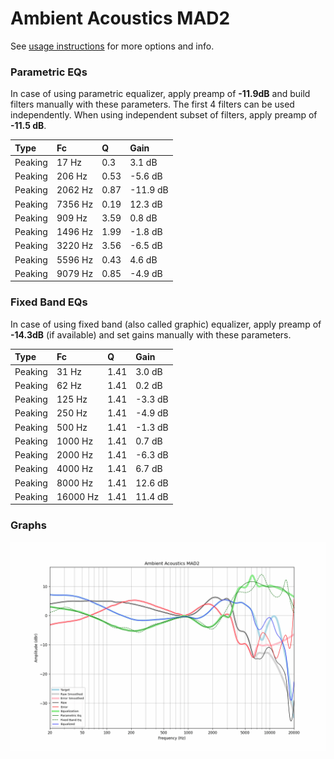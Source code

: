 # Ambient Acoustics MAD2
See [usage instructions](https://github.com/jaakkopasanen/AutoEq#usage) for more options and info.

### Parametric EQs
In case of using parametric equalizer, apply preamp of **-11.9dB** and build filters manually
with these parameters. The first 4 filters can be used independently.
When using independent subset of filters, apply preamp of **-11.5 dB**.

| Type    | Fc      |    Q | Gain     |
|:--------|:--------|:-----|:---------|
| Peaking | 17 Hz   | 0.3  | 3.1 dB   |
| Peaking | 206 Hz  | 0.53 | -5.6 dB  |
| Peaking | 2062 Hz | 0.87 | -11.9 dB |
| Peaking | 7356 Hz | 0.19 | 12.3 dB  |
| Peaking | 909 Hz  | 3.59 | 0.8 dB   |
| Peaking | 1496 Hz | 1.99 | -1.8 dB  |
| Peaking | 3220 Hz | 3.56 | -6.5 dB  |
| Peaking | 5596 Hz | 0.43 | 4.6 dB   |
| Peaking | 9079 Hz | 0.85 | -4.9 dB  |

### Fixed Band EQs
In case of using fixed band (also called graphic) equalizer, apply preamp of **-14.3dB**
(if available) and set gains manually with these parameters.

| Type    | Fc       |    Q | Gain    |
|:--------|:---------|:-----|:--------|
| Peaking | 31 Hz    | 1.41 | 3.0 dB  |
| Peaking | 62 Hz    | 1.41 | 0.2 dB  |
| Peaking | 125 Hz   | 1.41 | -3.3 dB |
| Peaking | 250 Hz   | 1.41 | -4.9 dB |
| Peaking | 500 Hz   | 1.41 | -1.3 dB |
| Peaking | 1000 Hz  | 1.41 | 0.7 dB  |
| Peaking | 2000 Hz  | 1.41 | -6.3 dB |
| Peaking | 4000 Hz  | 1.41 | 6.7 dB  |
| Peaking | 8000 Hz  | 1.41 | 12.6 dB |
| Peaking | 16000 Hz | 1.41 | 11.4 dB |

### Graphs
![](./Ambient%20Acoustics%20MAD2.png)